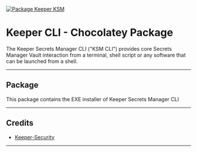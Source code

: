 [![Package Keeper KSM](https://github.com/rudesome/chocolateypackage-ksm/actions/workflows/build.yml/badge.svg)](https://github.com/rudesome/chocolateypackage-ksm/actions/workflows/build.yml)

# Keeper CLI - Chocolatey Package
The Keeper Secrets Manager CLI ("KSM CLI") provides core Secrets Manager Vault interaction from a terminal, shell script or any software that can be launched from a shell.

---

## Package

This package contains the EXE installer of Keeper Secrets Manager CLI <br>

---

## Credits

- [Keeper-Security](https://github.com/Keeper-Security)

---
